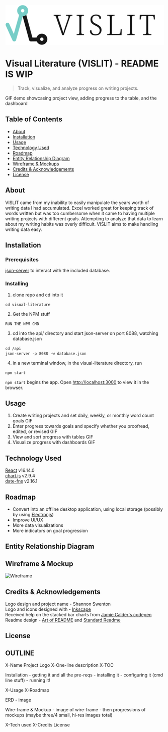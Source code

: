 ![VISLIT Logo](https://github.com/ste163/visual-literature/blob/se-readme-content/readme-assets/readme_logo-title.svg)
# Visual Literature (VISLIT) - README IS WIP
>Track, visualize, and analyze progress on writing projects. 

GIF demo showcasing project view, adding progress to the table, and the dashboard

## Table of Contents
- [About](#About)
- [Installation](#Installation)
- [Usage](#Usage)
- [Technology Used](#Technology-Used)
- [Roadmap](#Roadmap)
- [Entity Relationship Diagram](#Entity-Relationship-Diagram)
- [Wireframe & Mockups](#Wireframe-&-Mockups)
- [Credits & Acknowledgements](#Credits-&-Acknowledgements)
- [License](#License)

## About
VISLIT came from my inability to easily manipulate the years worth of writing data I had accumulated. Excel worked great for keeping track of words written but was too cumbersome when it came to having multiple writing projects with different goals. Attempting to analyze that data to learn about my writing habits was overly difficult. VISLIT aims to make handling writing data easy.

## Installation

### Prerequisites
[json-server](https://github.com/typicode/json-server) to interact with the included database.

### Installing
1. clone repo and cd into it
```
cd visual-literature
```

2. Get the NPM stuff
```
RUN THE NPM CMD
```

3. cd into the api/ directory and start json-server on port 8088, watching database.json
```
cd /api
json-server -p 8088 -w database.json
```

4. in a new terminal window, in the visual-literature directory, run
```
npm start
```
```npm start``` begins the app. Open [http://localhost:3000](http://localhost:3000) to view it in the browser.

## Usage
1. Create writing projects and set daily, weekly, or monthly word count goals
GIF
2. Enter progress towards goals and specify whether you proofread, edited, or revised
GIF
3. View and sort progress with tables
GIF
4. Visualize progress with dashboards
GIF

## Technology Used
[React](https://reactjs.org/) v16.14.0 <br>
[chart.js](https://www.chartjs.org/) v2.9.4 <br>
[date-fns](https://date-fns.org/) v2.16.1 <br>

## Roadmap
- Convert into an offline desktop application, using local storage (possibly by using [Electronjs](https://www.electronjs.org/))
- Improve UI/UX
- More data visualizations
- More indicators on goal progression

## Entity Relationship Diagram

## Wireframe & Mockup
![Wireframe](https://github.com/ste163/visual-literature/blob/se-readme-content/readme-assets/mockup.png)
## Credits & Acknowledgements
Logo design and project name - Shannon Swenton <br>
Logo and icons designed with - [Inkscape](https://inkscape.org/) <br>
Received help on the stacked bar charts from [Jamie Calder's codepen](https://codepen.io/jamiecalder/pen/NrROeB?editors=0010)
Readme design - [Art of README](https://github.com/noffle/art-of-readme#readme) and [Standard Readme](https://github.com/RichardLitt/standard-readme)

## License

## OUTLINE
X-Name
    Project Logo
X-One-line description
X-TOC

Installation
    - getting it and all the pre-reqs
    - installing it
    - configuring it (cmd line stuff)
    - running it!

X-Usage
X-Roadmap

ERD
    - image

Wire-frame & Mockup
    - image of wire-frame
    - then progressions of mockups
    (maybe three/4 small, hi-res images total)

X-Tech used
X-Credits
License